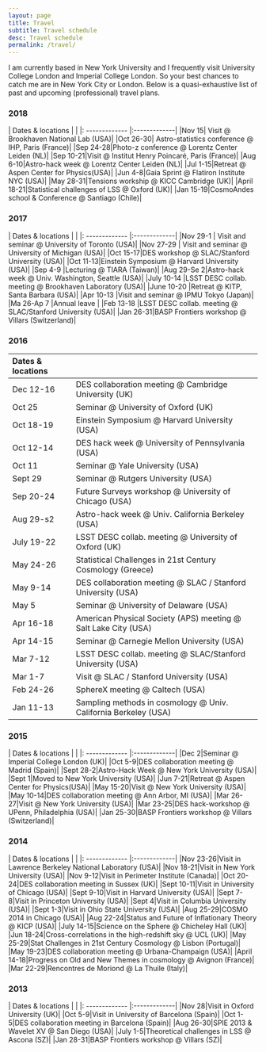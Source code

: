 ```yaml
---
layout: page
title: Travel
subtitle: Travel schedule
desc: Travel schedule
permalink: /travel/
---
```


I am currently based in New York University and I frequently visit University College London and Imperial College London. So your best chances to catch me are in New York City or London. Below is a quasi-exhaustive list of past and upcoming (professional) travel plans.

<div class="pretty-links">

### 2018

| Dates & locations       |            |
|: ------------- |:-------------|
|Nov 15| Visit @ Brookhaven National Lab (USA)|
|Oct 26-30| Astro-statistics conference @  IHP, Paris (France)|
|Sep 24-28|Photo-z conference @  Lorentz Center Leiden (NL)|
|Sep 10-21|Visit @ Institut Henry Poincaré, Paris (France)|
|Aug 6-10|Astro-hack week @  Lorentz Center Leiden (NL)|
|Jul 1-15|Retreat @ Aspen Center for Physics(USA)|
|Jun 4-8|Gaia Sprint @ Flatiron Institute NYC (USA)|
|May 28-31|Tensions workship @ KICC Cambridge (UK)|
|April 18-21|Statistical challenges of LSS @ Oxford (UK)|
|Jan 15-19|CosmoAndes school & Conference @ Santiago (Chile)|

### 2017

| Dates & locations       |            |
|: ------------- |:-------------|
|Nov 29-1 | Visit and seminar @ University of Toronto (USA)|
|Nov 27-29 | Visit and seminar @ University of Michigan (USA)|
|Oct 15-17|DES workshop @ SLAC/Stanford University (USA)|
|Oct 11-13|Einstein Symposium @ Harvard University (USA)|
|Sep 4-9 |Lecturing @ TIARA (Taiwan)|
|Aug 29-Se 2|Astro-hack week @  Univ. Washington, Seattle (USA)|
|July 10-14 |LSST DESC collab. meeting @ Brookhaven Laboratory (USA)|
|June 10-20 |Retreat @ KITP, Santa Barbara (USA)|
|Apr 10-13 |Visit and seminar @ IPMU Tokyo (Japan)|
|Ma 26-Ap 7 |Annual leave |
|Feb 13-18 |LSST DESC collab. meeting @ SLAC/Stanford University (USA)|
|Jan 26-31|BASP Frontiers workshop @ Villars (Switzerland)|

### 2016

| Dates & locations        |            |
|:------------- |:-------------|
|Dec 12-16|DES collaboration meeting @ Cambridge University (UK)|
|Oct 25|Seminar @ University of Oxford (UK)|
|Oct 18-19|Einstein Symposium @ Harvard University (USA)|
|Oct 12-14|DES hack week @ University of Pennsylvania (USA)|
|Oct 11|Seminar @ Yale University (USA)|
|Sept 29|Seminar @ Rutgers University (USA)|
|Sep 20-24|Future Surveys workshop @ University of Chicago (USA)|
|Aug 29-s2|Astro-hack week @  Univ. California Berkeley (USA)|
|July 19-22|LSST DESC collab. meeting @ University of Oxford (UK)|
|May 24-26|Statistical Challenges in 21st Century Cosmology (Greece)|
|May 9-14|DES collaboration meeting @ SLAC / Stanford University (USA)|
|May 5|Seminar @ University of Delaware (USA)|
|Apr 16-18|American Physical Society (APS) meeting @ Salt Lake City (USA)|
|Apr 14-15|Seminar @ Carnegie Mellon University (USA)|
|Mar 7-12|LSST DESC collab. meeting @ SLAC/Stanford University (USA)|
|Mar 1-7|Visit @ SLAC / Stanford University (USA)|
|Feb 24-26|SphereX meeting @ Caltech (USA)|
|Jan 11-13|Sampling methods in cosmology @ Univ. California Berkeley (USA)|


### 2015

| Dates & locations       |            |
|: ------------- |:-------------|
|Dec 2|Seminar @ Imperial College London (UK)|
|Oct 5-9|DES collaboration meeting @ Madrid (Spain)|
|Sept 28-2|Astro-Hack Week @ New York University (USA)|
|Sept 1|Moved to New York University (USA)|
|Jun 7-21|Retreat @ Aspen Center for Physics(USA)|
|May 15-20|Visit @ New York University (USA)|
|May 10-14|DES collaboration meeting @ Ann Arbor, MI (USA)|
|Mar 26-27|Visit @ New York University (USA)|
|Mar 23-25|DES hack-workshop @ UPenn, Philadelphia (USA)|
|Jan 25-30|BASP Frontiers workshop @ Villars (Switzerland)|


### 2014

| Dates & locations       |            |
|: ------------- |:-------------|
|Nov 23-26|Visit in Lawrence Berkeley National Laboratory (USA)|
|Nov 18-21|Visit in New York University (USA)|
|Nov 9-12|Visit in Perimeter Institute (Canada)|
|Oct 20-24|DES collaboration meeting in Sussex (UK)|
|Sept 10-11|Visit in University of Chicago (USA)|
|Sept 9-10|Visit in Harvard University (USA)|
|Sept 7-8|Visit in Princeton University (USA)|
|Sept 4|Visit in Columbia University (USA)|
|Sept 1-3|Visit in Ohio State University (USA)|
|Aug 25-29|COSMO 2014 in Chicago (USA)|
|Aug 22-24|Status and Future of Inflationary Theory @ KICP (USA)|
|July 14-15|Science on the Sphere @ Chicheley Hall (UK)|
|Jun 18-24|Cross-correlations in the high-redshift sky @ UCL (UK)|
|May 25-29|Stat Challenges in 21st Century Cosmology @ Lisbon (Portugal)|
|May 19-23|DES collaboration meeting @ Urbana-Champaign (USA)|
|April 14-18|Progress on Old and New Themes in cosmology @ Avignon (France)|
|Mar 22-29|Rencontres de Moriond @ La Thuile (Italy)|


### 2013

| Dates & locations       |            |
|: ------------- |:-------------|
|Nov 28|Visit in Oxford University (UK)|
|Oct 5-9|Visit in University of Barcelona (Spain)|
|Oct 1-5|DES collaboration meeting in Barcelona (Spain)|
|Aug 26-30|SPIE 2013 & Wavelet XV @ San Diego (USA)|
|July 1-5|Theoretical challenges in LSS @ Ascona (SZ)|
|Jan 28-31|BASP Frontiers workshop @ Villars (SZ)|

</div>
